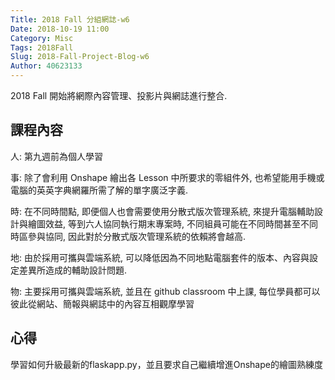 ```yaml
---
Title: 2018 Fall 分組網誌-w6
Date: 2018-10-19 11:00
Category: Misc
Tags: 2018Fall
Slug: 2018-Fall-Project-Blog-w6
Author: 40623133
---
```


2018 Fall 開始將網際內容管理、投影片與網誌進行整合.

<!-- PELICAN_END_SUMMARY -->


課程內容
----
人: 第九週前為個人學習

事: 除了會利用 Onshape 繪出各 Lesson 中所要求的零組件外, 也希望能用手機或電腦的英英字典網羅所需了解的單字廣泛字義.

時: 在不同時間點, 即便個人也會需要使用分散式版次管理系統, 來提升電腦輔助設計與繪圖效益, 等到六人協同執行期末專案時, 不同組員可能在不同時間甚至不同時區參與協同, 因此對於分散式版次管理系統的依賴將會越高.

地: 由於採用可攜與雲端系統, 可以降低因為不同地點電腦套件的版本、內容與設定差異所造成的輔助設計問題.

物: 主要採用可攜與雲端系統, 並且在 github classroom 中上課, 每位學員都可以彼此從網站、簡報與網誌中的內容互相觀摩學習



心得
----
學習如何升級最新的flaskapp.py，並且要求自己繼續增進Onshape的繪圖熟練度